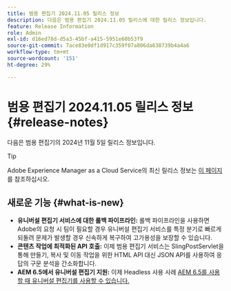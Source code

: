 ```yaml
---
title: 범용 편집기 2024.11.05 릴리스 정보
description: 다음은 범용 편집기 2024.11.05 릴리스에 대한 릴리스 정보입니다.
feature: Release Information
role: Admin
exl-id: d16ed78d-d5a3-45bf-a415-5951e60b53f9
source-git-commit: 7ace83e0df1d917c359f07a806da638739b4a4a6
workflow-type: tm+mt
source-wordcount: '151'
ht-degree: 29%

---
```



# 범용 편집기 2024.11.05 릴리스 정보 {#release-notes}

다음은 범용 편집기의 2024년 11월 5일 릴리스 정보입니다.

>[!TIP]
>
>Adobe Experience Manager as a Cloud Service의 최신 릴리스 정보는 [이 페이지](/help/release-notes/release-notes-cloud/release-notes-current.md)를 참조하십시오.

## 새로운 기능 {#what-is-new}

* **유니버설 편집기 서비스에 대한 롤백 파이프라인:** 롤백 파이프라인을 사용하면 Adobe의 요청 시 팀이 필요할 경우 유니버설 편집기 서비스를 특정 분기로 빠르게 되돌려 문제가 발생할 경우 신속하게 복구하여 고가용성을 보장할 수 있습니다.
* **콘텐츠 작업에 최적화된 API 호출:** 이제 범용 편집기 서비스는 SlingPostServlet을 통해 만들기, 복사 및 이동 작업을 위한 HTML API 대신 JSON API를 사용하여 응답의 구문 분석을 간소화합니다.
* **AEM 6.5에서 유니버설 편집기 지원:** 이제 Headless 사용 사례 [AEM 6.5를 사용할 때 유니버설 편집기를 사용할 수 있습니다.](https://experienceleague.adobe.com/en/docs/experience-manager-65/content/implementing/developing/headless/universal-editor/introduction)
